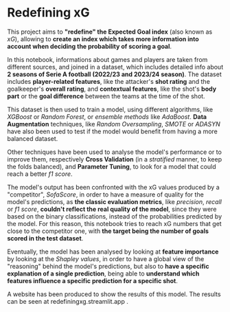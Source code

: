 # Redefining xG
This project aims to **"redefine" the Expected Goal index** (also known as *xG*), allowing to **create an index which takes more information into account when deciding the probability of scoring a goal**.

In this notebook, informations about games and players are taken from different sources, and joined in a dataset, which includes detailed info about **2 seasons of Serie A football (2022/23 and 2023/24 season)**. The dataset includes **player-related features**, like the attacker's **shot rating** and the goalkeeper's **overall rating**, and **contextual features**, like the shot's **body part** or the **goal difference** between the teams at the time of the shot.

This dataset is then used to train a model, using different algorithms, like *XGBoost* or *Random Forest*, or *ensemble methods* like *AdaBoost*. **Data Augmentation** techniques, like *Random Oversampling*, *SMOTE* or *ADASYN* have also been used to test if the model would benefit from having a more balanced dataset.

Other techniques have been used to analyse the model's performance or to improve them, respectively **Cross Validation** (in a *stratified* manner, to keep the folds balanced), and **Parameter Tuning**, to look for a model that could reach a better *f1 score*.

The model's output has been confronted with the xG values produced by a "competitor", *SofaScore*, in order to have a measure of quality for the model's predictions, as **the classic evaluation metrics**, like *precision*, *recall* or *f1 score*, **couldn't reflect the real quality of the model**, since they were based on the binary classifications, instead of the probabilities predicted by the model. For this reason, this notebook tries to reach xG numbers that get close to the competitor one, with **the target being the number of goals scored in the test dataset**.

Eventually, the model has been analysed by looking at **feature importance** by looking at the *Shapley values*, in order to have a global view of the "reasoning" behind the model's predictions, but also to **have a specific explanation of a single prediction**, being able to **understand which features influence a specific prediction for a specific shot**.

A website has been produced to show the results of this model. The results can be seen at redefiningxg.streamlit.app .
